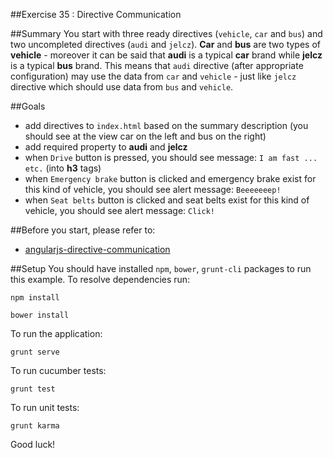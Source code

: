 ##Exercise 35 : Directive Communication

##Summary
You start with three ready directives (`vehicle`, `car` and `bus`) and two uncompleted directives (`audi` and `jelcz`).
**Car** and **bus** are two types of **vehicle** - moreover it can be said that **audi** is a typical **car** brand while **jelcz** is a typical **bus** brand. 
This means that `audi` directive (after appropriate configuration) may use the data from `car` and `vehicle` -  just like `jelcz` directive which should use 
data from `bus` and `vehicle`.

##Goals
* add directives to `index.html` based on the summary description (you should see at the view car on the left and bus on the right)
* add required property to **audi** and **jelcz**
* when `Drive` button is pressed, you should see message: `I am fast ... etc.` (into **h3** tags)
* when `Emergency brake` button is clicked and emergency brake exist for this kind of vehicle, you should see alert message: `Beeeeeeep!`
* when `Seat belts` button is clicked and seat belts exist for this kind of vehicle, you should see alert message: `Click!`

##Before you start, please refer to:
* [angularjs-directive-communication](https://egghead.io/lessons/angularjs-directive-communication)

##Setup
 You should have installed `npm`, `bower`, `grunt-cli`  packages to run this example. To resolve dependencies run:

```
npm install
```

```
bower install
```

To run the application:

```
grunt serve
```

To run cucumber tests:

```
grunt test
```

To run unit tests:

```
grunt karma
```

Good luck!

